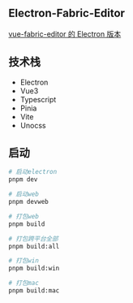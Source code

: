 <!--
 * @Descripttion:
 * @version:
 * @Author: June
 * @Date: 2023-03-12 22:16:24
 * @LastEditors: June
 * @LastEditTime: 2023-11-10 21:22:37
-->

## Electron-Fabric-Editor

[vue-fabric-editor 的 Electron 版本](https://github.com/nihaojob/vue-fabric-editor)

## 技术栈

- Electron
- Vue3
- Typescript
- Pinia
- Vite
- Unocss

## 启动

```bash
# 启动electron
pnpm dev

# 启动web
pnpm devweb

# 打包web
pnpm build

# 打包跨平台全部
pnpm build:all

# 打包win
pnpm build:win

# 打包mac
pnpm build:mac
```
